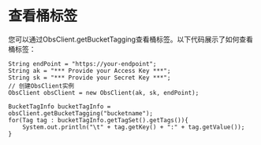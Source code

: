 # 查看桶标签<a name="ZH-CN_TOPIC_0142815443"></a>

您可以通过ObsClient.getBucketTagging查看桶标签。以下代码展示了如何查看桶标签：

```
String endPoint = "https://your-endpoint";
String ak = "*** Provide your Access Key ***";
String sk = "*** Provide your Secret Key ***";
// 创建ObsClient实例
ObsClient obsClient = new ObsClient(ak, sk, endPoint);

BucketTagInfo bucketTagInfo = obsClient.getBucketTagging("bucketname");
for(Tag tag : bucketTagInfo.getTagSet().getTags()){
    System.out.println("\t" + tag.getKey() + ":" + tag.getValue());
}
```

